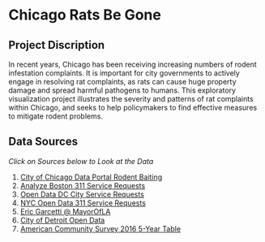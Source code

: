 # Chicago Rats Be Gone

## Project Discription
In recent years, Chicago has been receiving increasing numbers of rodent infestation complaints. It is important for city governments to actively engage in resolving rat complaints, as rats can cause huge property damage and spread harmful pathogens to humans. This exploratory visualization project illustrates the severity and patterns of rat complaints within Chicago, and seeks to help policymakers to find effective measures to mitigate rodent problems.

## Data Sources
*Click on Sources below to Look at the Data*
1. <a href="https://data.cityofchicago.org/Service-Requests/311-Service-Requests-Rodent-Baiting-No-Duplicates/uqhs-j723">City of Chicago Data Portal Rodent Baiting</a>
2. <a href="https://data.boston.gov/dataset/311-service-requests">Analyze Boston 311 Service Requests</a>
3. <a href="http://opendata.dc.gov/datasets/city-service-requests-in-2018">Open Data DC City Service Requests</a>
4. <a href="https://data.cityofnewyork.us/Social-Services/311-Service-Requests-from-2010-to-Present/erm2-nwe9/data">NYC Open Data 311 Service Requests</a>
5. <a href="https://data.lacity.org/A-Well-Run-City/MyLA311-Service-Request-Data-2018/h65r-yf5i">Eric Garcetti @ MayorOfLA</a>
6. <a href="https://data.detroitmi.gov/Government/Improve-Detroit-Issues/fjru-bz8m/data">City of Detroit Open Data</a>
7. <a href="https://api.census.gov/data/2016/acs/acs5/variables.html">American Community Survey 2016 5-Year Table</a>